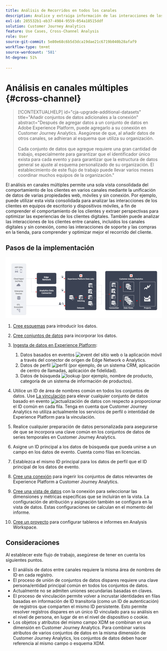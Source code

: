 ```yaml
---
title: Análisis de Recorridos en todos los canales
description: Analice y extraiga información de las interacciones de los clientes en todo el recorrido del cliente.
exl-id: 285532b1-eb37-4984-9559-054a18515ddf
solution: Customer Journey Analytics
feature: Use Cases, Cross-Channel Analysis
role: User
source-git-commit: 5e80e68c6b5d3dca19dae21c6719b040b28afaf9
workflow-type: tm+mt
source-wordcount: '581'
ht-degree: 51%

---
```


# Análisis en canales múltiples {#cross-channel}

<!-- markdownlint-disable MD034 -->

>[!CONTEXTUALHELP]
>id="cja-upgrade-additional-datasets"
>title="Añadir conjuntos de datos adicionales a la conexión"
>abstract="Después de agregar datos a un conjunto de datos en Adobe Experience Platform, puede agregarlo a su conexión en Customer Journey Analytics. Asegúrese de que, al añadir datos de otros canales, se adhieran al esquema que utiliza su organización.<br><br>Cada conjunto de datos que agregue requiere una gran cantidad de trabajo, especialmente para garantizar que el identificador único exista para cada evento y para garantizar que la estructura de datos general se ajuste al esquema personalizado de su organización. El establecimiento de este flujo de trabajo puede llevar varios meses coordinar muchos equipos de la organización."

<!-- markdownlint-enable MD034 -->

El análisis en canales múltiples permite una sola vista consolidada del comportamiento de los clientes en varios canales mediante la unificación de datos de varias propiedades web, móviles y sin conexión. Por ejemplo, puede utilizar esta vista consolidada para analizar las interacciones de los clientes en equipos de escritorio y dispositivos móviles, a fin de comprender el comportamiento de los clientes y extraer perspectivas para optimizar las experiencias de los clientes digitales. También puede analizar las interacciones de los clientes entre canales, incluidos los canales digitales y sin conexión, como las interacciones de soporte y las compras en la tienda, para comprender y optimizar mejor el recorrido del cliente.

## Pasos de la implementación

![Flujo de pasos de implementación como se describe en esta sección.](../assets/cca-architecture.png)

1. [Cree esquemas](https://experienceleague.adobe.com/docs/experience-platform/xdm/tutorials/create-schema-ui.html?lang=es) para introducir los datos.
1. [Cree conjuntos de datos](https://experienceleague.adobe.com/docs/platform-learn/tutorials/data-ingestion/create-datasets-and-ingest-data.html?lang=es) para incorporar los datos.
1. [Ingesta de datos en Experience Platform](https://experienceleague.adobe.com/docs/platform-learn/tutorials/data-ingestion/understanding-data-ingestion.html?lang=es):
   1. Datos basados en eventos ![event](https://spectrum.adobe.com/static/icons/workflow_18/Smock_Events_18_N.svg) del sitio web o la aplicación móvil a través del conector de origen de Edge Network o Analytics.
   2. Datos de perfil ![perfil](https://spectrum.adobe.com/static/icons/workflow_18/Smock_User_18_N.svg) (por ejemplo, de un sistema CRM, aplicación de centro de llamadas, aplicación de fidelidad).
   3. Datos de búsqueda ![lookup](https://spectrum.adobe.com/static/icons/workflow_18/Smock_Search_18_N.svg) (por ejemplo, nombre de producto, categoría de un sistema de información de productos).

1. Utilice un ID de área de nombres común en todos los conjuntos de datos. Use [La vinculación](../../stitching/overview.md) para elevar cualquier conjunto de datos basado en evento ![actualización de datos](https://spectrum.adobe.com/static/icons/workflow_18/Smock_DataRefresh_18_N.svg) con respecto a proporcionar el ID común en cada fila. Tenga en cuenta que Customer Journey Analytics no utiliza actualmente los servicios de perfil o intentidad de Experience Platform para la vinculación.
1. Realice cualquier preparación de datos personalizada para asegurarse de que se incorpora una clave común en los conjuntos de datos de series temporales en Customer Journey Analytics.
1. Asigne un ID principal a los datos de búsqueda que pueda unirse a un campo en los datos de evento. Cuenta como filas en licencias.
1. Establezca el mismo ID principal para los datos de perfil que el ID principal de los datos de evento.
1. [Cree una conexión](../../connections/overview.md) para ingerir los conjuntos de datos relevantes de Experience Platform a Customer Journey Analytics.
1. [Cree una vista de datos](/help/data-views/create-dataview.md) con la conexión para seleccionar las dimensiones y métricas específicas que se incluirán en la vista. La configuración de atribución y asignación también se configura en la vista de datos. Estas configuraciones se calculan en el momento del informe.
1. [Cree un proyecto](/help/analysis-workspace/home.md) para configurar tableros e informes en Analysis Workspace.

## Consideraciones

Al establecer este flujo de trabajo, asegúrese de tener en cuenta los siguientes puntos.

* El análisis de datos entre canales requiere la misma área de nombres de ID en cada registro.
* El proceso de unión de conjuntos de datos dispares requiere una clave persona/entidad principal común en todos los conjuntos de datos.
* Actualmente no se admiten uniones secundarias basadas en claves.
* El proceso de vinculación permite volver a incrustar identidades en filas basadas en información de ID transitoria (como un ID de autenticación) de registros que comparten el mismo ID persistente. Esto permite resolver registros dispares en un único ID vinculado para su análisis en el nivel de persona, en lugar de en el nivel de dispositivo o cookie.
* Los objetos y atributos del mismo campo XDM se combinan en una dimensión en Customer Journey Analytics. Para combinar varios atributos de varios conjuntos de datos en la misma dimensión de Customer Journey Analytics, los conjuntos de datos deben hacer referencia al mismo campo o esquema XDM.

